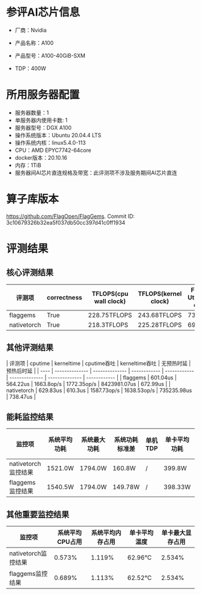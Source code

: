 # 参评AI芯片信息

* 厂商：Nvidia

* 产品名称：A100
* 产品型号：A100-40GiB-SXM
* TDP：400W

# 所用服务器配置

* 服务器数量：1
* 单服务器内使用卡数: 1
* 服务器型号：DGX A100
* 操作系统版本：Ubuntu 20.04.4 LTS
* 操作系统内核：linux5.4.0-113
* CPU：AMD EPYC7742-64core
* docker版本：20.10.16
* 内存：1TiB
* 服务器间AI芯片直连规格及带宽：此评测项不涉及服务期间AI芯片直连

# 算子库版本

https://github.com/FlagOpen/FlagGems. Commit ID: 3c10679326b32ea5f037db50cc397d41c0ff1934

# 评测结果

## 核心评测结果

| 评测项  | correctness | TFLOPS(cpu wall clock) | TFLOPS(kernel clock) | FU(FLOPS Utilization)-cputime | FU-kerneltime |
| ---- | -------------- | -------------- | ------------ | ------ | ----- |
| flaggems | True    | 228.75TFLOPS       | 243.68TFLOPS        | 73.32% | 78.1% |
| nativetorch | True    | 218.3TFLOPS      | 225.28TFLOPS      | 69.97%      | 72.21%    |

## 其他评测结果

| 评测项  | cputime | kerneltime | cputime吞吐 | kerneltime吞吐 | 无预热时延 | 预热后时延 |
| ---- | -------------- | -------------- | ------------ | ------------ | -------------- | -------------- | ------------ |
| flaggems | 601.04us       | 564.22us        | 1663.8op/s | 1772.35op/s | 8423981.07us | 672.99us |
| nativetorch | 629.83us       | 610.3us        | 1587.73op/s | 1638.53op/s | 735235.98us | 738.47us |

## 能耗监控结果

| 监控项  | 系统平均功耗  | 系统最大功耗  | 系统功耗标准差 | 单机TDP | 单卡平均功耗 | 单卡最大功耗 | 单卡功耗标准差 | 单卡TDP |
| ---- | ------- | ------- | ------- | ----- | ------------ | ------------ | ------------- | ----- |
| nativetorch监控结果 | 1521.0W | 1794.0W | 160.8W   | /     | 399.8W       | 410.0W      | 6.25W        | 400W  |
| flaggems监控结果 | 1540.5W | 1794.0W | 149.78W   | /     | 398.33W       | 410.0W      | 4.45W        | 400W  |

## 其他重要监控结果

| 监控项  | 系统平均CPU占用 | 系统平均内存占用 | 单卡平均温度 | 单卡最大显存占用 |
| ---- | --------- | -------- | ------------ | -------------- |
| nativetorch监控结果 | 0.573%    | 1.119%   | 62.96°C       | 2.534%        |
| flaggems监控结果 | 0.689%    | 1.113%   | 62.52°C       | 2.534%        |
